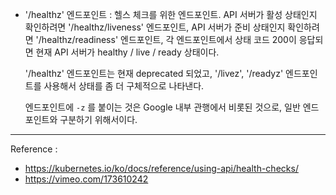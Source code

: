 - '/healthz' 엔드포인트 :
  헬스 체크를 위한 엔드포인트.
  API 서버가 활성 상태인지 확인하려면 '/healthz/liveness' 엔드포인트,
  API 서버가 준비 상태인지 확인하려면 '/healthz/readiness' 엔드포인트,
  각 엔드포인트에서 상태 코드 200이 응답되면 현재 API 서버가 healthy / live / ready 상태이다.

  '/healthz' 엔드포인트는 현재 deprecated 되었고,
  '/livez', '/readyz' 엔드포인트를 사용해서 상태를 좀 더 구체적으로 나타낸다.

  엔드포인트에 `-z` 를 붙이는 것은 Google 내부 관행에서 비롯된 것으로,
  일반 엔드포인트와 구분하기 위해서이다.

---

Reference :

- https://kubernetes.io/ko/docs/reference/using-api/health-checks/
- https://vimeo.com/173610242
